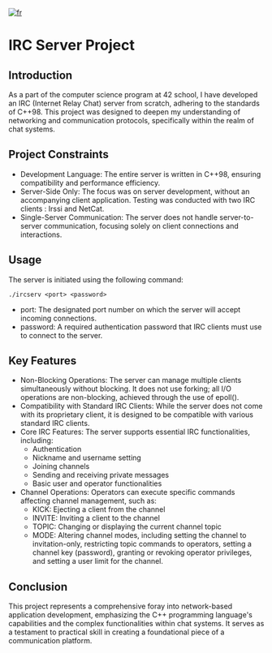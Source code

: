 [![fr](https://img.shields.io/badge/language-fr-blue.svg)](https://github.com/anbahmani/ft_irc/blob/main/README.fr.md)

# IRC Server Project

## Introduction
As a part of the computer science program at 42 school, I have developed an IRC (Internet Relay Chat) server from scratch, adhering to the standards of C++98. This project was designed to deepen my understanding of networking and communication protocols, specifically within the realm of chat systems.

## Project Constraints
- Development Language: The entire server is written in C++98, ensuring compatibility and performance efficiency.
- Server-Side Only: The focus was on server development, without an accompanying client application. Testing was conducted with two IRC clients : Irssi and NetCat.
- Single-Server Communication: The server does not handle server-to-server communication, focusing solely on client connections and interactions.

## Usage
The server is initiated using the following command:

```
./ircserv <port> <password>
```

- port: The designated port number on which the server will accept incoming connections.
- password: A required authentication password that IRC clients must use to connect to the server.

## Key Features
- Non-Blocking Operations: The server can manage multiple clients simultaneously without blocking. It does not use forking; all I/O operations are non-blocking, achieved through the use of epoll().
- Compatibility with Standard IRC Clients: While the server does not come with its proprietary client, it is designed to be compatible with various standard IRC clients.
- Core IRC Features: The server supports essential IRC functionalities, including:
	- Authentication
	- Nickname and username setting
	- Joining channels
	- Sending and receiving private messages
	- Basic user and operator functionalities
- Channel Operations: Operators can execute specific commands affecting channel management, such as:
	- KICK: Ejecting a client from the channel
	- INVITE: Inviting a client to the channel
	- TOPIC: Changing or displaying the current channel topic
	- MODE: Altering channel modes, including setting the channel to invitation-only, restricting topic commands to operators, setting a channel key (password), granting or revoking operator privileges, and setting a user limit for the channel.

## Conclusion
This project represents a comprehensive foray into network-based application development, emphasizing the C++ programming language's capabilities and the complex functionalities within chat systems. It serves as a testament to practical skill in creating a foundational piece of a communication platform.